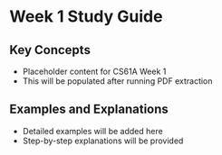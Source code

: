 # Week 1 Study Guide

## Key Concepts

- Placeholder content for CS61A Week 1
- This will be populated after running PDF extraction

## Examples and Explanations

- Detailed examples will be added here
- Step-by-step explanations will be provided
